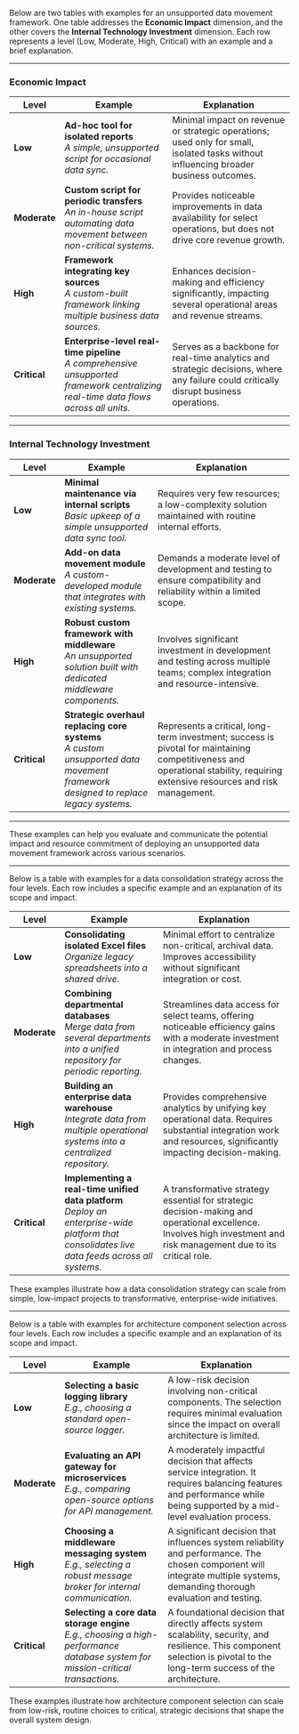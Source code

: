Below are two tables with examples for an unsupported data movement framework. One table addresses the **Economic Impact** dimension, and the other covers the **Internal Technology Investment** dimension. Each row represents a level (Low, Moderate, High, Critical) with an example and a brief explanation.

---

### Economic Impact

| Level    | Example                                                                                     | Explanation                                                                                                                        |
|----------|---------------------------------------------------------------------------------------------|------------------------------------------------------------------------------------------------------------------------------------|
| **Low**      | **Ad-hoc tool for isolated reports** <br> *A simple, unsupported script for occasional data sync.* | Minimal impact on revenue or strategic operations; used only for small, isolated tasks without influencing broader business outcomes. |
| **Moderate** | **Custom script for periodic transfers** <br> *An in-house script automating data movement between non-critical systems.* | Provides noticeable improvements in data availability for select operations, but does not drive core revenue growth.               |
| **High**     | **Framework integrating key sources** <br> *A custom-built framework linking multiple business data sources.*  | Enhances decision-making and efficiency significantly, impacting several operational areas and revenue streams.                   |
| **Critical** | **Enterprise-level real-time pipeline** <br> *A comprehensive unsupported framework centralizing real-time data flows across all units.* | Serves as a backbone for real-time analytics and strategic decisions, where any failure could critically disrupt business operations. |

---

### Internal Technology Investment

| Level    | Example                                                                                             | Explanation                                                                                                                             |
|----------|-----------------------------------------------------------------------------------------------------|-----------------------------------------------------------------------------------------------------------------------------------------|
| **Low**      | **Minimal maintenance via internal scripts** <br> *Basic upkeep of a simple unsupported data sync tool.* | Requires very few resources; a low-complexity solution maintained with routine internal efforts.                                        |
| **Moderate** | **Add-on data movement module** <br> *A custom-developed module that integrates with existing systems.*  | Demands a moderate level of development and testing to ensure compatibility and reliability within a limited scope.                       |
| **High**     | **Robust custom framework with middleware** <br> *An unsupported solution built with dedicated middleware components.* | Involves significant investment in development and testing across multiple teams; complex integration and resource-intensive.            |
| **Critical** | **Strategic overhaul replacing core systems** <br> *A custom unsupported data movement framework designed to replace legacy systems.* | Represents a critical, long-term investment; success is pivotal for maintaining competitiveness and operational stability, requiring extensive resources and risk management. |

---

These examples can help you evaluate and communicate the potential impact and resource commitment of deploying an unsupported data movement framework across various scenarios.

-------------------------------------------------------------------------------------

Below is a table with examples for a data consolidation strategy across the four levels. Each row includes a specific example and an explanation of its scope and impact.

| Level    | Example                                                                                     | Explanation                                                                                                                                              |
|----------|---------------------------------------------------------------------------------------------|----------------------------------------------------------------------------------------------------------------------------------------------------------|
| **Low**      | **Consolidating isolated Excel files** <br>*Organize legacy spreadsheets into a shared drive.*       | Minimal effort to centralize non-critical, archival data. Improves accessibility without significant integration or cost.                                |
| **Moderate** | **Combining departmental databases** <br>*Merge data from several departments into a unified repository for periodic reporting.* | Streamlines data access for select teams, offering noticeable efficiency gains with a moderate investment in integration and process changes.             |
| **High**     | **Building an enterprise data warehouse** <br>*Integrate data from multiple operational systems into a centralized repository.*    | Provides comprehensive analytics by unifying key operational data. Requires substantial integration work and resources, significantly impacting decision-making. |
| **Critical** | **Implementing a real-time unified data platform** <br>*Deploy an enterprise-wide platform that consolidates live data feeds across all systems.* | A transformative strategy essential for strategic decision-making and operational excellence. Involves high investment and risk management due to its critical role.  |

These examples illustrate how a data consolidation strategy can scale from simple, low-impact projects to transformative, enterprise-wide initiatives.

---------------------

Below is a table with examples for architecture component selection across four levels. Each row includes a specific example and an explanation of its scope and impact.

| Level    | Example                                                                                   | Explanation                                                                                                                                                               |
|----------|-------------------------------------------------------------------------------------------|---------------------------------------------------------------------------------------------------------------------------------------------------------------------------|
| **Low**      | **Selecting a basic logging library** <br>*E.g., choosing a standard open-source logger.*       | A low-risk decision involving non-critical components. The selection requires minimal evaluation since the impact on overall architecture is limited.                 |
| **Moderate** | **Evaluating an API gateway for microservices** <br>*E.g., comparing open-source options for API management.* | A moderately impactful decision that affects service integration. It requires balancing features and performance while being supported by a mid-level evaluation process. |
| **High**     | **Choosing a middleware messaging system** <br>*E.g., selecting a robust message broker for internal communication.*  | A significant decision that influences system reliability and performance. The chosen component will integrate multiple systems, demanding thorough evaluation and testing. |
| **Critical** | **Selecting a core data storage engine** <br>*E.g., choosing a high-performance database system for mission-critical transactions.* | A foundational decision that directly affects system scalability, security, and resilience. This component selection is pivotal to the long-term success of the architecture.  |

These examples illustrate how architecture component selection can scale from low-risk, routine choices to critical, strategic decisions that shape the overall system design.

